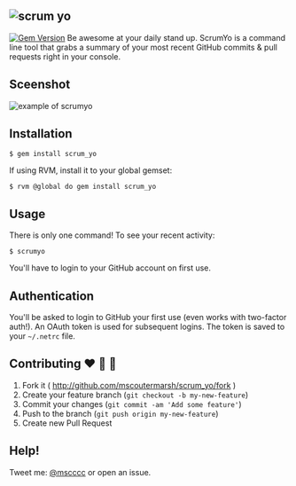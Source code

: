 ![scrum yo](https://raw.githubusercontent.com/mscoutermarsh/scrum_yo/master/scrum_art.png)
----
[![Gem Version](https://badge.fury.io/rb/scrum_yo.png)](http://badge.fury.io/rb/scrum_yo)
Be awesome at your daily stand up. ScrumYo is a command line tool that grabs a summary of your most recent GitHub commits & pull requests right in your console.

## Sceenshot
![example of scrumyo](https://raw.githubusercontent.com/mscoutermarsh/scrum_yo/master/scrumyo_example.png)

## Installation

    $ gem install scrum_yo

If using RVM, install it to your global gemset:

    $ rvm @global do gem install scrum_yo


## Usage

There is only one command! To see your recent activity:

    $ scrumyo

You'll have to login to your GitHub account on first use.

## Authentication

You'll be asked to login to GitHub your first use (even works with two-factor auth!).
An OAuth token is used for subsequent logins. The token is saved to your ```~/.netrc``` file.

## Contributing :heart: :purple_heart: :green_heart:

1. Fork it ( http://github.com/mscoutermarsh/scrum_yo/fork )
2. Create your feature branch (`git checkout -b my-new-feature`)
3. Commit your changes (`git commit -am 'Add some feature'`)
4. Push to the branch (`git push origin my-new-feature`)
5. Create new Pull Request

## Help!
Tweet me: [@mscccc](https://twitter.com/mscccc) or open an issue.
